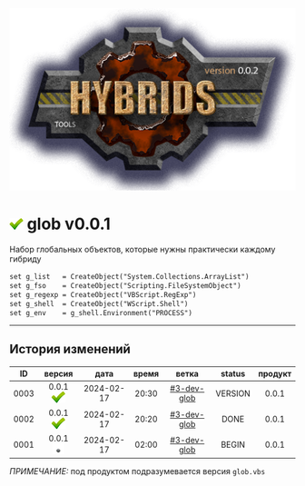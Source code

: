 [![logo](../logo.png)](../docs.md "documentation") 

[M]: ../docs.md        "родитель"
[P]: ../icons/progress.png  "в процессе..."
[S]: ../icons/success.png   "ошибок не обнаружено"
[E]: ../icons/empty.png     "нет данных"

[![S]][M] glob v0.0.1
=====================
Набор глобальных объектов, которые нужны практически каждому гибриду  

```vbs
set g_list   = CreateObject("System.Collections.ArrayList")
set g_fso    = CreateObject("Scripting.FileSystemObject")
set g_regexp = CreateObject("VBScript.RegExp")
set g_shell  = CreateObject("WScript.Shell")
set g_env    = g_shell.Environment("PROCESS")
```

--------------------------------------------------------------------------------

История изменений 
-----------------

| **ID** |      версия     |    дата    | время |     ветка     | status  | продукт |  
|:------:|:---------------:|:----------:|:-----:|:-------------:|:-------:|:-------:|  
|  0003  | 0.0.1 [![S]][M] | 2024-02-17 | 20:30 | [#3-dev-glob] | VERSION |  0.0.1  |  
|  0002  | 0.0.1 [![S]][M] | 2024-02-17 | 20:20 | [#3-dev-glob] |  DONE   |  0.0.1  |  
|  0001  | 0.0.1 [![E]][M] | 2024-02-17 | 02:00 | [#3-dev-glob] |  BEGIN  |  0.0.1  |  

*ПРИМЕЧАНИЕ:* под продуктом подразумевается версия `glob.vbs`  

[#3-dev-glob]: ../history.md#-v003-dev
